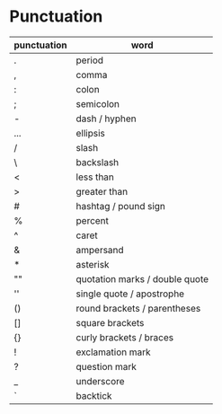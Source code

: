 # Punctuation

|punctuation|word|  
|-|-|  
|.|period|
|,|comma|
|:|colon|
|;|semicolon|
|-|dash / hyphen|
|...|ellipsis|
|/|slash|
|\ |backslash|
|<|less than|
|>|greater than|
|#|hashtag / pound sign|
|%|percent|
|^|caret|
|&|ampersand|
|*|asterisk|
|""|quotation marks / double quote|
|''|single quote / apostrophe|
|()|round brackets / parentheses|
|[]|square brackets|
|{}|curly brackets / braces|
|!|exclamation mark|
|?|question mark|
|_|underscore|
|`|backtick|

